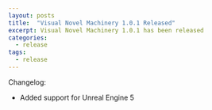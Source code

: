 ```yaml
---
layout: posts
title:  "Visual Novel Machinery 1.0.1 Released"
excerpt: Visual Novel Machinery 1.0.1 has been released
categories:
  - release
tags:
  - release
---
```


Changelog:

- Added support for Unreal Engine 5